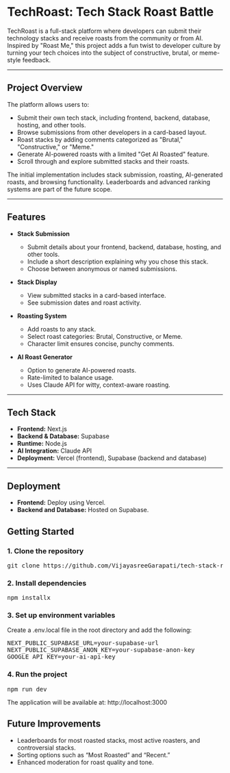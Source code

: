 # TechRoast: Tech Stack Roast Battle

TechRoast is a full-stack platform where developers can submit their technology stacks and receive roasts from the community or from AI. Inspired by "Roast Me," this project adds a fun twist to developer culture by turning your tech choices into the subject of constructive, brutal, or meme-style feedback.

---

## Project Overview

The platform allows users to:
- Submit their own tech stack, including frontend, backend, database, hosting, and other tools.
- Browse submissions from other developers in a card-based layout.
- Roast stacks by adding comments categorized as "Brutal," "Constructive," or "Meme."
- Generate AI-powered roasts with a limited "Get AI Roasted" feature.
- Scroll through and explore submitted stacks and their roasts.

The initial implementation includes stack submission, roasting, AI-generated roasts, and browsing functionality. Leaderboards and advanced ranking systems are part of the future scope.

---

## Features

- **Stack Submission**
  - Submit details about your frontend, backend, database, hosting, and other tools.
  - Include a short description explaining why you chose this stack.
  - Choose between anonymous or named submissions.

- **Stack Display**
  - View submitted stacks in a card-based interface.
  - See submission dates and roast activity.

- **Roasting System**
  - Add roasts to any stack.
  - Select roast categories: Brutal, Constructive, or Meme.
  - Character limit ensures concise, punchy comments.

- **AI Roast Generator**
  - Option to generate AI-powered roasts.
  - Rate-limited to balance usage.
  - Uses Claude API for witty, context-aware roasting.

---

## Tech Stack

- **Frontend:** Next.js
- **Backend & Database:** Supabase
- **Runtime:** Node.js
- **AI Integration:** Claude API
- **Deployment:** Vercel (frontend), Supabase (backend and database)

---

## Deployment
- **Frontend:** Deploy using Vercel.
- **Backend and Database:** Hosted on Supabase.

## Getting Started

### 1. Clone the repository
<pre>
git clone https://github.com/VijayasreeGarapati/tech-stack-roast.git
</pre>
### 2. Install dependencies
<pre>
npm installx
</pre>

### 3. Set up environment variables
Create a .env.local file in the root directory and add the following:
<pre>
NEXT_PUBLIC_SUPABASE_URL=your-supabase-url
NEXT_PUBLIC_SUPABASE_ANON_KEY=your-supabase-anon-key
GOOGLE_API_KEY=your-ai-api-key
</pre>

### 4. Run the project
<pre>
npm run dev
</pre>

The application will be available at: http://localhost:3000

## Future Improvements
- Leaderboards for most roasted stacks, most active roasters, and controversial stacks.
- Sorting options such as “Most Roasted” and “Recent.”
- Enhanced moderation for roast quality and tone.
